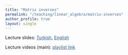 ```yaml
---
title: "Matrix inverses"
permalink: "/teaching/linear_algebra/matrix-inverses"
author_profile: true
layout: single
---
```


Lecture slides: <a href="https://sirmatel.github.io/assets/files/linear_algebra/matris-tersleri.pdf" style="color: #2d5a8c">Turkish</a>, <a href="https://stanford.edu/class/engr108/lectures/11-inverses.pdf" style="color: #2d5a8c">English</a>

Lecture videos (main): <a href="https://www.youtube.com/playlist?list=PLrj5Wewrq33Y3CIyNuvds_JJ5T7QjI7TK" style="color: #2d5a8c">playlist link</a>
